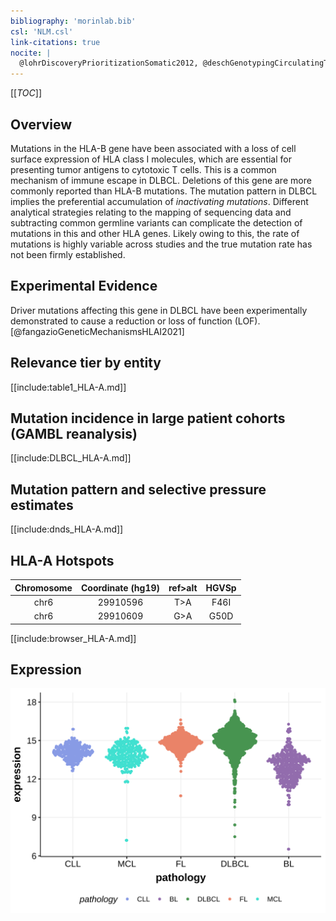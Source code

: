 ```yaml
---
bibliography: 'morinlab.bib'
csl: 'NLM.csl'
link-citations: true
nocite: |
  @lohrDiscoveryPrioritizationSomatic2012, @deschGenotypingCirculatingTumor2020, 
---
```

[[_TOC_]]

## Overview
Mutations in the HLA-B gene have been associated with a loss of cell surface expression of HLA class I molecules, which are essential for presenting tumor antigens to cytotoxic T cells. This is a common mechanism of immune escape in DLBCL. Deletions of this gene are more commonly reported than HLA-B mutations.
 The mutation pattern in DLBCL implies the preferential accumulation of *inactivating mutations*. Different analytical strategies relating to the mapping of sequencing data and subtracting common germline variants can complicate the detection of mutations in this and other HLA genes. Likely owing to this, the rate of mutations is highly variable across studies and the true mutation rate has not been firmly established. 


## Experimental Evidence

Driver mutations affecting this gene in DLBCL have been experimentally demonstrated to cause a reduction or loss of function (LOF).[@fangazioGeneticMechanismsHLAI2021]

## Relevance tier by entity

[[include:table1_HLA-A.md]]

## Mutation incidence in large patient cohorts (GAMBL reanalysis)

[[include:DLBCL_HLA-A.md]]

## Mutation pattern and selective pressure estimates

[[include:dnds_HLA-A.md]]


## HLA-A Hotspots

| Chromosome |Coordinate (hg19) | ref>alt | HGVSp | 
 | :---:| :---: | :--: | :---: |
| chr6 | 29910596 | T>A | F46I |
| chr6 | 29910609 | G>A | G50D |

[[include:browser_HLA-A.md]]

## Expression
![](images/gene_expression/HLA-A_by_pathology.svg)
<!-- ORIGIN: deschGenotypingCirculatingTumor2020 -->
<!-- BL: 2 -->
<!-- PMBL: deschGenotypingCirculatingTumor2020 -->
